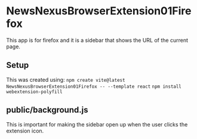 # NewsNexusBrowserExtension01Firefox

This app is for firefox and it is a sidebar that shows the URL of the current page.

## Setup

This was created using:
`npm create vite@latest NewsNexusBrowserExtension01Firefox -- --template react`
`npm install webextension-polyfill`

## public/background.js

This is important for making the sidebar open up when the user clicks the extension icon.
